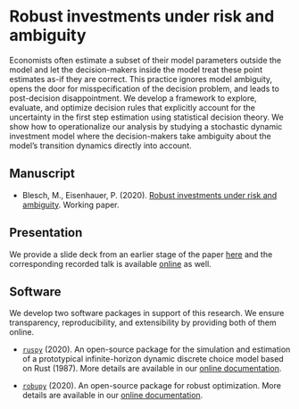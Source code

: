 # Robust investments under risk and ambiguity

Economists often estimate a subset of their model parameters outside the model and let the decision-makers inside the model treat these point estimates as-if they are correct. This practice ignores model ambiguity, opens the door for misspecification of the decision problem, and leads to post-decision disappointment. We develop a framework to explore, evaluate, and optimize decision rules that explicitly account for the uncertainty in the first step estimation using statistical decision theory. We show how to operationalize our analysis by studying a stochastic dynamic investment model where the decision-makers take ambiguity about the model’s transition
dynamics directly into account.


## Manuscript

* Blesch, M., Eisenhauer, P. (2020). [Robust investments under risk and ambiguity](https://arxiv.org/abs/2104.12573). Working paper.

## Presentation

We provide a slide deck from an earlier stage of the paper [here](https://github.com/robustzurcher/promotion/raw/master/Blesch%26Eisenhauer_2020_slides.pdf) and the corresponding recorded talk is available [online](https://vimeo.com/nuvolos/review/405110545/111a183a04?sort=lastUserActionEventDate&direction=desc) as well.

## Software

We develop two software packages in support of this research. We ensure transparency, reproducibility, and extensibility by providing both of them online.

* [`ruspy`](https://github.com/OpenSourceEconomics/ruspy) (2020). An open-source package for the simulation and estimation of a prototypical infinite-horizon dynamic discrete choice model based on Rust (1987). More details are available in our [online documentation](https://ruspy.readthedocs.io/en/latest/#).

* [`robupy`](https://github.com/OpenSourceEconomics/robupy) (2020). An open-source package for robust optimization. More details are available in our [online documentation](https://robupy.readthedocs.io/en/latest/#).
